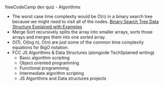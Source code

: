 
freeCodeCamp dev quiz - Algorithms
- The worst case time complexity would be O(n) in a binary search tree because we might need to visit all of the nodes.
    [Binary Search Tree Data Structure Explained with Examples](https://www.freecodecamp.org/news/binary-search-tree-what-is-it/)
- Merge Sort recursively splits the array into smaller arrays, sorts those arrays and merges them into one sorted array.
- O(1), O(log n), O(n) are just some of the common time complexity equations for BigO notation.
- FCC JS Algorithms & Data Structures (alongside TechSplained writing)
    - Basic algorithm scripting
    - Object oriented programming
    - Functional programming
    - Intermediate algorithm scripting
    - JS Algorithms and Data structures projects
